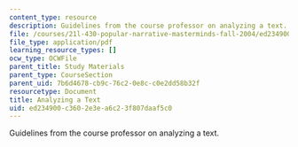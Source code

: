 ```yaml
---
content_type: resource
description: Guidelines from the course professor on analyzing a text.
file: /courses/21l-430-popular-narrative-masterminds-fall-2004/ed234900c3602e3ea6c23f807daaf5c0_MIT21L_430F04_analyzing.pdf
file_type: application/pdf
learning_resource_types: []
ocw_type: OCWFile
parent_title: Study Materials
parent_type: CourseSection
parent_uid: 7b6d4678-cb9c-76c2-0e8c-c0e2dd58b32f
resourcetype: Document
title: Analyzing a Text
uid: ed234900-c360-2e3e-a6c2-3f807daaf5c0
---
```

Guidelines from the course professor on analyzing a text.

